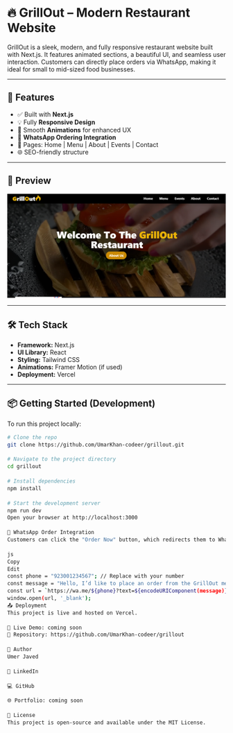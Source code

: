 # 🔥 GrillOut – Modern Restaurant Website

GrillOut is a sleek, modern, and fully responsive restaurant website built with Next.js. It features animated sections, a beautiful UI, and seamless user interaction. Customers can directly place orders via WhatsApp, making it ideal for small to mid-sized food businesses.

---

## 🚀 Features

- ✅ Built with **Next.js**
- 💡 Fully **Responsive Design**
- 🎨 Smooth **Animations** for enhanced UX
- 📱 **WhatsApp Ordering Integration**
- 📄 Pages: Home | Menu | About | Events | Contact
- 🌐 SEO-friendly structure

---

## 📸 Preview

![GrillOut Screenshot](./public/preview.PNG)


---

## 🛠️ Tech Stack

- **Framework:** Next.js
- **UI Library:** React
- **Styling:** Tailwind CSS
- **Animations:** Framer Motion (if used)
- **Deployment:** Vercel

---

## 📦 Getting Started (Development)

To run this project locally:

```bash
# Clone the repo
git clone https://github.com/UmarKhan-codeer/grillout.git

# Navigate to the project directory
cd grillout

# Install dependencies
npm install

# Start the development server
npm run dev
Open your browser at http://localhost:3000

💬 WhatsApp Order Integration
Customers can click the "Order Now" button, which redirects them to WhatsApp with a pre-filled message:

js
Copy
Edit
const phone = "923001234567"; // Replace with your number
const message = "Hello, I’d like to place an order from the GrillOut menu!";
const url = `https://wa.me/${phone}?text=${encodeURIComponent(message)}`;
window.open(url, '_blank');
📤 Deployment
This project is live and hosted on Vercel.

🔗 Live Demo: coming soon
🔗 Repository: https://github.com/UmarKhan-codeer/grillout

🙌 Author
Umer Javed

🔗 LinkedIn

💻 GitHub

🌐 Portfolio: coming soon

📃 License
This project is open-source and available under the MIT License.